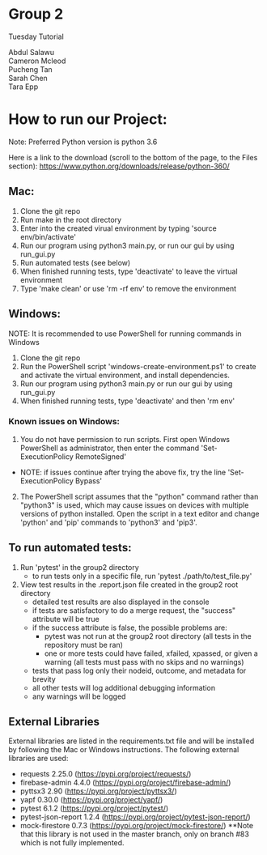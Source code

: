     
# Group 2

Tuesday Tutorial

Abdul Salawu  
Cameron Mcleod  
Pucheng Tan  
Sarah Chen  
Tara Epp  


# How to run our Project:

Note: Preferred Python version is python 3.6

Here is a link to the download (scroll to the bottom of the page, to the Files section): https://www.python.org/downloads/release/python-360/

## Mac:

1. Clone the git repo
2. Run make in the root directory
3. Enter into the created virual environment by typing 'source env/bin/activate'
4. Run our program using python3 main.py, or run our gui by using run_gui.py
5. Run automated tests (see below)
6. When finished running tests, type 'deactivate' to leave the virtual environment
7. Type 'make clean' or use 'rm -rf env' to remove the environment

## Windows:

NOTE: It is recommended to use PowerShell for running commands in Windows

1. Clone the git repo
2. Run the PowerShell script 'windows-create-environment.ps1' to create and activate the virtual environment, and install dependencies.
3. Run our program using python3 main.py or run our gui by using run_gui.py
4. When finished running tests, type 'deactivate' and then 'rm env'

### Known issues on Windows:

1. You do not have permission to run scripts. First open Windows PowerShell as administrator, then enter the command 'Set-ExecutionPolicy RemoteSigned'
- NOTE: if issues continue after trying the above fix, try the line 'Set-ExecutionPolicy Bypass'
2. The PowerShell script assumes that the "python" command rather than "python3" is used, which may cause issues on devices with multiple versions of python installed. Open the script in a text editor and change 'python' and 'pip' commands to 'python3' and 'pip3'.

## To run automated tests:
1. Run 'pytest' in the group2 directory
   - to run tests only in a specific file, run 'pytest ./path/to/test_file.py'
2. View test results in the .report.json file created in the group2 root directory
   - detailed test results are also displayed in the console
   - if tests are satisfactory to do a merge request, the "success" attribute will be true
   - if the success attribute is false, the possible problems are:
     - pytest was not run at the group2 root directory (all tests in the repository must be ran)
     - one or more tests could have failed, xfailed, xpassed, or given a warning (all tests must pass with no skips and no warnings)
   - tests that pass log only their nodeid, outcome, and metadata for brevity
   - all other tests will log additional debugging information
   - any warnings will be logged


## External Libraries
External libraries are listed in the requirements.txt file and will be installed by following the Mac or Windows instructions.
The following external libraries are used:
* requests 2.25.0 (https://pypi.org/project/requests/)
* firebase-admin 4.4.0 (https://pypi.org/project/firebase-admin/)
* pyttsx3 2.90 (https://pypi.org/project/pyttsx3/)
* yapf 0.30.0 (https://pypi.org/project/yapf/)
* pytest 6.1.2 (https://pypi.org/project/pytest/) 
* pytest-json-report 1.2.4 (https://pypi.org/project/pytest-json-report/)
* mock-firestore 0.7.3 (https://pypi.org/project/mock-firestore/) **Note that this library is not used in the master branch, only on branch #83 which is not fully implemented.

